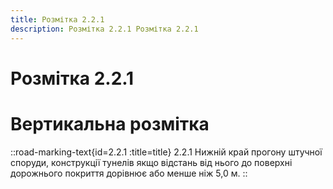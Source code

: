 ```yaml
---
title: Розмітка 2.2.1
description: Розмітка 2.2.1 Розмітка 2.2.1
---
```

# Розмітка 2.2.1
# Вертикальна розмітка
::road-marking-text{id=2.2.1 :title=title}
2.2.1 Нижній край прогону штучної споруди, конструкції тунелів якщо відстань від нього до поверхні дорожнього покриття дорівнює або менше ніж 5,0 м.
::